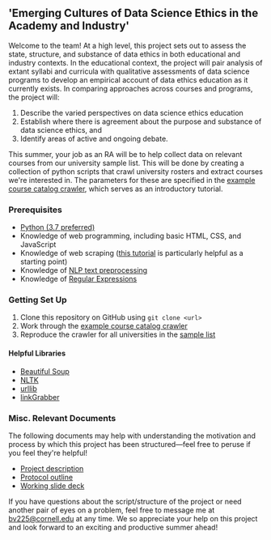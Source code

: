 ## 'Emerging Cultures of Data Science Ethics in the Academy and Industry'

Welcome to the team! At a high level, this project sets out to assess the state, structure, and substance of data ethics in both educational and industry contexts. In the educational context, the project will pair analysis of extant syllabi and curricula with qualitative assessments of data science programs to develop an empirical account of data ethics education as it currently exists. In comparing approaches across courses and programs, the project will: 
1. Describe the varied perspectives on data science ethics education
2. Establish where there is agreement about the purpose and substance of data science ethics, and 
3. Identify areas of active and ongoing debate. 

This summer, your job as an RA will be to help collect data on relevant courses from our university sample list. This will be done by creating a collection of python scripts that crawl university rosters and extract courses we're interested in. The parameters for these are specified in the [example course catalog crawler](example_course_catalog_crawler.ipynb), which serves as an introductory tutorial. 

### Prerequisites
* [Python (3.7 preferred)](https://www.python.org/downloads/)
* Knowledge of web programming, including basic HTML, CSS, and JavaScript
* Knowledge of web scraping ([this tutorial](https://www.dataquest.io/blog/web-scraping-tutorial-python/) is particularly helpful as a starting point)
* Knowledge of [NLP text preprocessing](https://www.kdnuggets.com/2019/04/text-preprocessing-nlp-machine-learning.html)
* Knowledge of [Regular Expressions](https://regexone.com/)

### Getting Set Up
1. Clone this repository on GitHub using `git clone <url>`
2. Work through the [example course catalog crawler](example_course_catalog_crawler.ipynb)
3. Reproduce the crawler for all universities in the [sample list](sample_V1.csv)
#### Helpful Libraries
* [Beautiful Soup](https://www.crummy.com/software/BeautifulSoup/bs4/doc/)
* [NLTK](https://www.nltk.org/)
* [urllib](https://docs.python.org/3/library/urllib.html)
* [linkGrabber](https://pypi.org/project/linkGrabber/)

### Misc. Relevant Documents 

The following documents may help with understanding the motivation and process by which this project has been structured—feel free to peruse if you feel they're helpful! 

* [Project description](https://drive.google.com/file/d/1JMjdFus050zKV3EKdY7F3AqshOF_tbc1/view?usp=sharing)
* [Protocol outline](https://docs.google.com/document/d/1NFHgfyXS__MLbs0xTM0kUj2p3y3XG7pA-ZBLSZdLqCg/edit?usp=sharing)
* [Working slide deck](https://drive.google.com/file/d/1JMjdFus050zKV3EKdY7F3AqshOF_tbc1/view?usp=sharing)

If you have questions about the script/structure of the project or need another pair of eyes on a problem, feel free to message me at bv225@cornell.edu at any time. We so appreciate your help on this project and look forward to an exciting and productive summer ahead!

